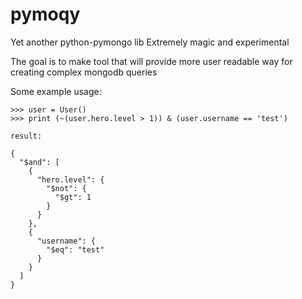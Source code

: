 pymoqy
======

Yet another python-pymongo lib
Extremely magic and experimental

The goal is to make tool that will provide more user readable way for creating complex mongodb queries

Some example usage:

```
>>> user = User()
>>> print (~(user.hero.level > 1)) & (user.username == 'test')

result:

{
  "$and": [
    {
      "hero.level": {
        "$not": {
          "$gt": 1
        }
      }
    },
    {
      "username": {
        "$eq": "test"
      }
    }
  ]
}
```